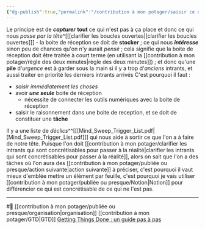 ```yaml
---
{"dg-publish":true,"permalink":"/contribution à mon potager/saisir ce qui est nouveau dans une boite de reception avec GTD/"}
---
```


Le principe est de ***capturer*** **tout** ce qui n'est pas à ça place et donc ce qui nous *passe par la tête*^[[[clarifier les boucles ouvertes\|[clarifier les boucles ouvertes]]] - la boite de réception se doit de **stocker** ; ce qui nous ***intéresse*** sinon peu de chances qu'on n'y aurait *pensé* ; cela signifie que la boite de réception doit être traitée à court terme (en utilisant la [[contribution à mon potager/règle des deux minutes\|règle des deux minutes]]) ; et donc qu'une **pile** d'*urgence* est à garder sous la main si il y a trop d'*anciens* intrants, et aussi traiter en priorité les derniers intrants arrivés
C'est pourquoi il faut : 
- *saisir immédiatement les choses*
- avoir ***une seule*** boite de réception
	- nécessite de connecter les outils numériques avec la boite de réception
- saisir le raisonnement dans une boite de reception, et se doit de constituer une **tâche**

Il y a une liste de *déclics*^^[[[Mind_Sweep_Trigger_List.pdf\|[Mind_Sweep_Trigger_List.pdf]]] qui nous aide à sortir ce que l'on a à faire de notre tête.
Puisque l'on doit [[contribution à mon potager/clarifier les intrants qui sont concrétisables pour passer à la réalité\|clarifier les intrants qui sont concrétisables pour passer à la réalité]], alors on sait que l'on a des tâches où l'on aura des [[contribution à mon potager/publiée ou presque/action suivante\|action suivante]] à préciser, c'est pourquoi il vaut mieux d'emblée mettre un élément par feuille, c'est pourquoi je vais utiliser [[contribution à mon potager/publiée ou presque/Notion\|Notion]] pour différencier ce qui est concrétisable de ce qui ne l'est pas.

---
#🌲 [[contribution à mon potager/publiée ou presque/organisation\|organisation]] [[contribution à mon potager/GTD\|GTD]]
[Getting Things Done : un guide pas à pas](https://todoist.com/fr/productivity-methods/getting-things-done#consolidez-vos-boites-de-reception)
